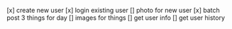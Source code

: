 [x] create new user
[x] login existing user
[] photo for new user
[x] batch post 3 things for day
[] images for things
[] get user info
[] get user history
